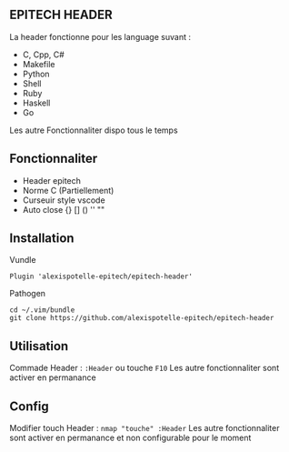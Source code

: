 ## EPITECH HEADER

La header fonctionne pour les language suvant :
- C, Cpp, C#
- Makefile
- Python
- Shell
- Ruby
- Haskell
- Go

Les autre Fonctionnaliter dispo tous le temps

## Fonctionnaliter

* Header epitech
* Norme C (Partiellement)
* Curseuir style vscode
* Auto close {} [] () '' ""

## Installation

Vundle
    
    Plugin 'alexispotelle-epitech/epitech-header'

Pathogen

    cd ~/.vim/bundle
    git clone https://github.com/alexispotelle-epitech/epitech-header

## Utilisation
Commade Header : `:Header` ou touche `F10`
Les autre fonctionnaliter sont activer en permanance

## Config
Modifier touch Header : `nmap "touche" :Header`
Les autre fonctionnaliter sont activer en permanance et non configurable pour le moment

    
 
